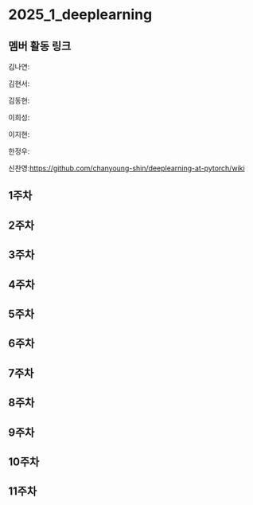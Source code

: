 # 2025_1_deeplearning
## 멤버 활동 링크
김나연:

김현서:

김동현:

이희성:

이지현:

한정우:

신찬영:https://github.com/chanyoung-shin/deeplearning-at-pytorch/wiki

## 1주차

## 2주차

## 3주차

## 4주차

## 5주차

## 6주차

## 7주차

## 8주차

## 9주차

## 10주차

## 11주차
